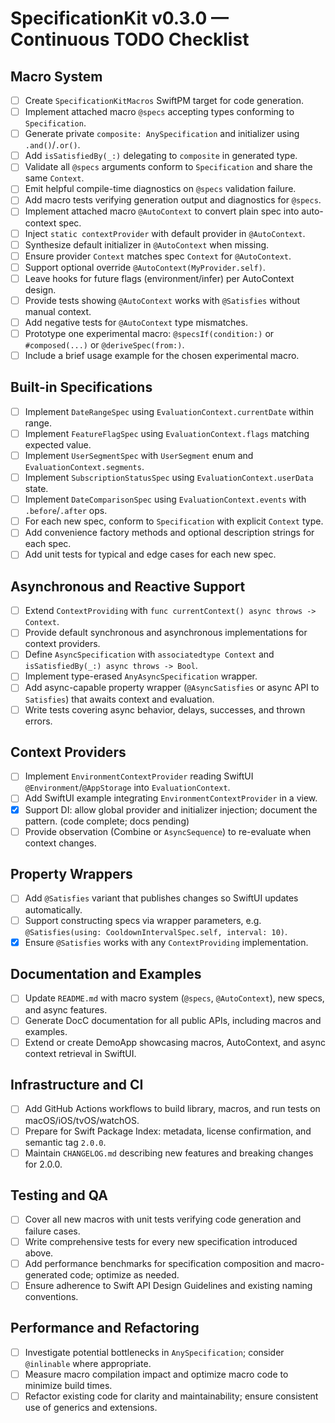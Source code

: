 # SpecificationKit v0.3.0 — Continuous TODO Checklist

## Macro System
- [ ] Create `SpecificationKitMacros` SwiftPM target for code generation.
- [ ] Implement attached macro `@specs` accepting types conforming to `Specification`.
- [ ] Generate private `composite: AnySpecification` and initializer using `.and()`/`.or()`.
- [ ] Add `isSatisfiedBy(_:)` delegating to `composite` in generated type.
- [ ] Validate all `@specs` arguments conform to `Specification` and share the same `Context`.
- [ ] Emit helpful compile-time diagnostics on `@specs` validation failure.
- [ ] Add macro tests verifying generation output and diagnostics for `@specs`.
- [ ] Implement attached macro `@AutoContext` to convert plain spec into auto-context spec.
- [ ] Inject `static contextProvider` with default provider in `@AutoContext`.
- [ ] Synthesize default initializer in `@AutoContext` when missing.
- [ ] Ensure provider `Context` matches spec `Context` for `@AutoContext`.
- [ ] Support optional override `@AutoContext(MyProvider.self)`.
- [ ] Leave hooks for future flags (environment/infer) per AutoContext design.
- [ ] Provide tests showing `@AutoContext` works with `@Satisfies` without manual context.
- [ ] Add negative tests for `@AutoContext` type mismatches.
- [ ] Prototype one experimental macro: `@specsIf(condition:)` or `#composed(...)` or `@deriveSpec(from:)`.
- [ ] Include a brief usage example for the chosen experimental macro.

## Built-in Specifications
- [ ] Implement `DateRangeSpec` using `EvaluationContext.currentDate` within range.
- [ ] Implement `FeatureFlagSpec` using `EvaluationContext.flags` matching expected value.
- [ ] Implement `UserSegmentSpec` with `UserSegment` enum and `EvaluationContext.segments`.
- [ ] Implement `SubscriptionStatusSpec` using `EvaluationContext.userData` state.
- [ ] Implement `DateComparisonSpec` using `EvaluationContext.events` with `.before`/`.after` ops.
- [ ] For each new spec, conform to `Specification` with explicit `Context` type.
- [ ] Add convenience factory methods and optional description strings for each spec.
- [ ] Add unit tests for typical and edge cases for each new spec.

## Asynchronous and Reactive Support
- [ ] Extend `ContextProviding` with `func currentContext() async throws -> Context`.
- [ ] Provide default synchronous and asynchronous implementations for context providers.
- [ ] Define `AsyncSpecification` with `associatedtype Context` and `isSatisfiedBy(_:) async throws -> Bool`.
- [ ] Implement type-erased `AnyAsyncSpecification` wrapper.
- [ ] Add async-capable property wrapper (`@AsyncSatisfies` or async API to `Satisfies`) that awaits context and evaluation.
- [ ] Write tests covering async behavior, delays, successes, and thrown errors.

## Context Providers
- [ ] Implement `EnvironmentContextProvider` reading SwiftUI `@Environment`/`@AppStorage` into `EvaluationContext`.
- [ ] Add SwiftUI example integrating `EnvironmentContextProvider` in a view.
- [x] Support DI: allow global provider and initializer injection; document the pattern. (code complete; docs pending)
- [ ] Provide observation (Combine or `AsyncSequence`) to re-evaluate when context changes.

## Property Wrappers
- [ ] Add `@Satisfies` variant that publishes changes so SwiftUI updates automatically.
- [ ] Support constructing specs via wrapper parameters, e.g. `@Satisfies(using: CooldownIntervalSpec.self, interval: 10)`.
- [x] Ensure `@Satisfies` works with any `ContextProviding` implementation.

## Documentation and Examples
- [ ] Update `README.md` with macro system (`@specs`, `@AutoContext`), new specs, and async features.
- [ ] Generate DocC documentation for all public APIs, including macros and examples.
- [ ] Extend or create DemoApp showcasing macros, AutoContext, and async context retrieval in SwiftUI.

## Infrastructure and CI
- [ ] Add GitHub Actions workflows to build library, macros, and run tests on macOS/iOS/tvOS/watchOS.
- [ ] Prepare for Swift Package Index: metadata, license confirmation, and semantic tag `2.0.0`.
- [ ] Maintain `CHANGELOG.md` describing new features and breaking changes for 2.0.0.

## Testing and QA
- [ ] Cover all new macros with unit tests verifying code generation and failure cases.
- [ ] Write comprehensive tests for every new specification introduced above.
- [ ] Add performance benchmarks for specification composition and macro-generated code; optimize as needed.
- [ ] Ensure adherence to Swift API Design Guidelines and existing naming conventions.

## Performance and Refactoring
- [ ] Investigate potential bottlenecks in `AnySpecification`; consider `@inlinable` where appropriate.
- [ ] Measure macro compilation impact and optimize macro code to minimize build times.
- [ ] Refactor existing code for clarity and maintainability; ensure consistent use of generics and extensions.
